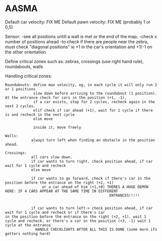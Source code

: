 # AASMA

Default car velocity: FIX ME
Default pawn velocity: FIX ME (probably 1 or 0,5)

Sensor: 
        -see all positions untill a wall is met or the end of the map;
        -check x number of positions ahead
        -to check if there are people near the zebra, must check "diagonal positions" ie +1 in the car's orientation and 
        +1/-1 on the other orientation
        
 Define critical zones such as: zebras, crossings (use right hand rule), roundabouts, walls
 
 Handling critical zones:
    
    Roundabouts: define max velocity, eg, in each cycle it will only run 2 or 1 positions
                 slow down before arriving to the roundabout (1 position). At the entrance check for cars in the position (+1, -1), 
                 if a car exists, stop for 2 cycles, recheck again in the next 2 cycles.
                 elif check if car ahead (+1), wait for 1 cycle if there is and recheck in the next cycle
                 else move
                 
                 inside it, move freely
                 
    Walls:
                always turn left when finding an obstacle in the position ahead.
                
    Crossings:
                all cars slow down.
                if car wants to turn right, check position ahead, if car wait for 1 cycle and recheck
                else move
                
                if car wants to go forward, check if there's car in the position before the entrance on the right (+2, +1)
                     or a car ahead of him (+1,+0) THERES A HUGE DEMON HERE: IF 4 CARS APPEAR AT THE SAME TIME IN DIFFERENT
                                                    ENTRANCES!!!!!
                     
                     
                if car wants to turn left-> check position ahead, if car wait for 1 cycle and recheck or if there's car                                                         in the position before the entrance on the right (+2, +1), wait 1 cycle and recheck, or there's a car in the position (+3, -1) wait 1 cycle at the entrance
                  HANDLE CHECKLIGHTS AFTER ALL THIS IS DONE (some more ifs getters nothing hard)
                  
                
             
                
 
